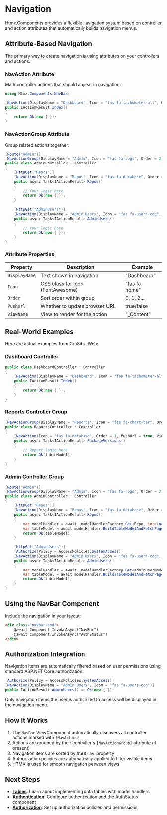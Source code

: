 # Navigation

Htmx.Components provides a flexible navigation system based on controller and action attributes that automatically builds navigation menus.

## Attribute-Based Navigation

The primary way to create navigation is using attributes on your controllers and actions.

### NavAction Attribute

Mark controller actions that should appear in navigation:

```csharp
using Htmx.Components.NavBar;

[NavAction(DisplayName = "Dashboard", Icon = "fas fa-tachometer-alt", Order = 0, PushUrl = true, ViewName = "_Content")]
public IActionResult Index()
{
    return Ok(new { });
}
```

### NavActionGroup Attribute

Group related actions together:

```csharp
[Route("Admin")]
[NavActionGroup(DisplayName = "Admin", Icon = "fas fa-cogs", Order = 2)]
public class AdminController : Controller
{
    [HttpGet("Repos")]
    [NavAction(DisplayName = "Repos", Icon = "fas fa-database", Order = 0, PushUrl = true, ViewName = "_Repos")]
    public async Task<IActionResult> Repos()
    {
        // Your logic here
        return Ok(new { });
    }
    
    [HttpGet("AdminUsers")]
    [NavAction(DisplayName = "Admin Users", Icon = "fas fa-users-cog", Order = 1, PushUrl = true, ViewName = "_AdminUsers")]
    public async Task<IActionResult> AdminUsers()
    {
        // Your logic here
        return Ok(new { });
    }
}
```

### Attribute Properties

| Property | Description | Example |
|----------|-------------|---------|
| `DisplayName` | Text shown in navigation | "Dashboard" |
| `Icon` | CSS class for icon (FontAwesome) | "fas fa-home" |
| `Order` | Sort order within group | 0, 1, 2... |
| `PushUrl` | Whether to update browser URL | true/false |
| `ViewName` | View to render for the action | "_Content" |

## Real-World Examples

Here are actual examples from CruSibyl.Web:

### Dashboard Controller
```csharp
public class DashboardController : Controller
{
    [NavAction(DisplayName = "Dashboard", Icon = "fas fa-tachometer-alt", Order = 0, PushUrl = true, ViewName = "_Content")]
    public IActionResult Index()
    {
        return Ok(new { });
    }
}
```

### Reports Controller Group
```csharp
[NavActionGroup(DisplayName = "Reports", Icon = "fas fa-chart-bar", Order = 1)]
public class ReportsController : Controller
{
    [NavAction(Icon = "fas fa-database", Order = 1, PushUrl = true, ViewName = "_PackageVersions")]
    public async Task<IActionResult> PackageVersions()
    {
        // Report logic here
        return Ok(tableModel);
    }
}
```

### Admin Controller Group
```csharp
[Route("Admin")]
[NavActionGroup(DisplayName = "Admin", Icon = "fas fa-cogs", Order = 2)]
public class AdminController : Controller
{
    [HttpGet("Repos")]
    [NavAction(DisplayName = "Repos", Icon = "fas fa-database", Order = 0, PushUrl = true, ViewName = "_Repos")]
    public async Task<IActionResult> Repos()
    {
        var modelHandler = await _modelHandlerFactory.Get<Repo, int>(nameof(Repo), ModelUI.Table);
        var tableModel = await modelHandler.BuildTableModelAndFetchPageAsync();
        return Ok(tableModel);
    }

    [HttpGet("AdminUsers")]
    [Authorize(Policy = AccessPolicies.SystemAccess)]
    [NavAction(DisplayName = "Admin Users", Icon = "fas fa-users-cog", Order = 1, PushUrl = true, ViewName = "_AdminUsers")]
    public async Task<IActionResult> AdminUsers()
    {
        var modelHandler = await _modelHandlerFactory.Get<AdminUserModel, int>(nameof(AdminUserModel), ModelUI.Table);
        var tableModel = await modelHandler.BuildTableModelAndFetchPageAsync();
        return Ok(tableModel);
    }
}
```

## Using the NavBar Component

Include the navigation in your layout:

```html
<div class="navbar-end">
    @await Component.InvokeAsync("NavBar")
    @await Component.InvokeAsync("AuthStatus")
</div>
```

## Authorization Integration

Navigation items are automatically filtered based on user permissions using standard ASP.NET Core authorization:

```csharp
[Authorize(Policy = AccessPolicies.SystemAccess)]
[NavAction(DisplayName = "Admin Users", Icon = "fas fa-users-cog")]
public IActionResult AdminUsers() => Ok(new { });
```

Only navigation items the user is authorized to access will be displayed in the navigation menu.

## How It Works

1. The `NavBar` ViewComponent automatically discovers all controller actions marked with `[NavAction]`
2. Actions are grouped by their controller's `[NavActionGroup]` attribute (if present)
3. Navigation items are sorted by the `Order` property
4. Authorization policies are automatically applied to filter visible items
5. HTMX is used for smooth navigation between views

## Next Steps

- **[Tables](tables.md)**: Learn about implementing data tables with model handlers
- **[Authentication](authentication.md)**: Configure authentication and the AuthStatus component
- **[Authorization](authorization.md)**: Set up authorization policies and permissions